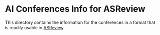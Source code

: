 # AI Conferences Info for ASReview

This directory contains the information for the conferences in a format that is readily usable in [ASReview](https://asreview.nl/).
